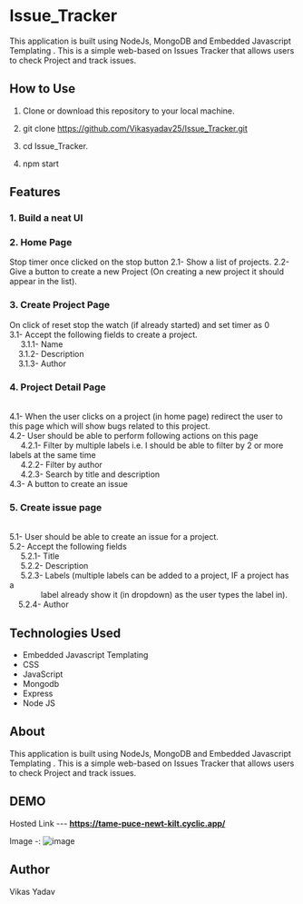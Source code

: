 # Issue_Tracker
This application is built using NodeJs, MongoDB and Embedded Javascript Templating . This is a simple web-based on Issues Tracker that allows users to check Project and track issues.
## How to Use

1. Clone or download this repository to your local machine.

2. git clone https://github.com/Vikasyadav25/Issue_Tracker.git

3. cd Issue_Tracker.

4. npm start
   
## Features

### 1. Build a neat UI

### 2. Home Page
Stop timer once clicked on the stop button
2.1- Show a list of projects.
2.2- Give a button to create a new Project (On creating a new project it should appear in the list).

### 3. Create Project Page
On click of reset stop the watch (if already started) and set timer as 0
<br>3.1- Accept the following fields to create a project.
    <br>&nbsp;&nbsp;&nbsp;&nbsp; 3.1.1- Name
    <br>&nbsp;&nbsp;&nbsp;&nbsp;3.1.2- Description
    <br>&nbsp;&nbsp;&nbsp;&nbsp;3.1.3- Author

### 4. Project Detail Page

<br>4.1- When the user clicks on a project (in home page) redirect the user to this page which will show bugs related to this project.
<br>4.2- User should be able to perform following actions on this page
    <br>&nbsp;&nbsp;&nbsp;&nbsp; 4.2.1- Filter by multiple labels i.e. I should be able to filter by 2 or more labels at the same time
    <br>&nbsp;&nbsp;&nbsp;&nbsp; 4.2.2- Filter by author
    <br>&nbsp;&nbsp;&nbsp;&nbsp; 4.2.3- Search by title and description
<br>4.3- A button to create an issue
### 5. Create issue page

<br>5.1- User should be able to create an issue for a project.
<br>5.2- Accept the following fields
    <br>&nbsp;&nbsp;&nbsp;&nbsp; 5.2.1- Title
    <br>&nbsp;&nbsp;&nbsp;&nbsp; 5.2.2- Description
    <br>&nbsp;&nbsp;&nbsp;&nbsp; 5.2.3- Labels (multiple labels can be added to a project, IF a project has a 
    <br>&nbsp;&nbsp;&nbsp;&nbsp;&nbsp;&nbsp;&nbsp;&nbsp;&nbsp;&nbsp;&nbsp;&nbsp;&nbsp;&nbsp;label already show it (in dropdown) as the user types the label in).
    <br>&nbsp;&nbsp;&nbsp;&nbsp;5.2.4- Author




## Technologies Used

- Embedded Javascript Templating
- CSS
- JavaScript
- Mongodb
- Express
- Node JS

## About

This application is built using NodeJs, MongoDB and Embedded Javascript Templating . This is a simple web-based on Issues Tracker that allows users to check Project and track issues.

## DEMO
Hosted Link --- **https://tame-puce-newt-kilt.cyclic.app/** 


Image -: 
![image](https://github.com/Vikasyadav25/Issue_Tracker/assets/91658308/57862d9a-519e-4d93-b0a1-69935e972207)


## Author
Vikas Yadav
